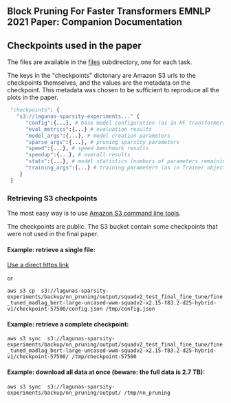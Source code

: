 ## Block Pruning For Faster Transformers EMNLP 2021 Paper: Companion Documentation

## Checkpoints used in the paper
The files are available in the [files](files) subdirectory, one for each task.

The keys in the "checkpoints" dictonary are Amazon S3 urls to the checkpoints themselves, and the values are the metadata on the checkpoint. This metadata was chosen to be  sufficient to reproduce all the plots in the paper.

```python
 "checkpoints": {
   "s3://lagunas-sparsity-experiments..." {
      "config":{...}, # base model configuration (as in HF transformers library)
      "eval_metrics":{...} # evaluation results
      "model_args":{...}, # model creation parameters
      "sparse_args":{...}, # pruning sparsity parameters
      "speed":{...}, # speed benchmark results
      "speedup":{...}, # overall results
      "stats":{...}, # model statistics (numbers of parameters remaining, pruned heads etc)
      "training_args":{...} # training parameters (as in Trainer object from HF transformers library)
    }
 }
```

### Retrieving S3 checkpoints
The most easy way is to use [Amazon S3 command line tools](https://aws.amazon.com/cli/).

The checkpoints are public. The S3 bucket contain some checkpoints that were not used in the final paper.

#### Example: retrieve a single file:

[Use a direct https link](https://lagunas-sparsity-experiments.s3.eu-west-3.amazonaws.com/backup/nn_pruning/output/squadv2_test_final_fine_tune/fine_tuned_madlag_bert-large-uncased-wwm-squadv2-x2.15-f83.2-d25-hybrid-v1/checkpoint-57500/config.json)

or 

```aws s3 cp  s3://lagunas-sparsity-experiments/backup/nn_pruning/output/squadv2_test_final_fine_tune/fine_tuned_madlag_bert-large-uncased-wwm-squadv2-x2.15-f83.2-d25-hybrid-v1/checkpoint-57500/config.json /tmp/config.json```


#### Example: retrieve a complete checkpoint: 

```aws s3 sync  s3://lagunas-sparsity-experiments/backup/nn_pruning/output/squadv2_test_final_fine_tune/fine_tuned_madlag_bert-large-uncased-wwm-squadv2-x2.15-f83.2-d25-hybrid-v1/checkpoint-57500/ /tmp/checkpoint-57500```

#### Example: download all data at once (beware: the full data is 2.7 TB):

```aws s3 sync  s3://lagunas-sparsity-experiments/backup/nn_pruning/output/ /tmp/nn_pruning```





